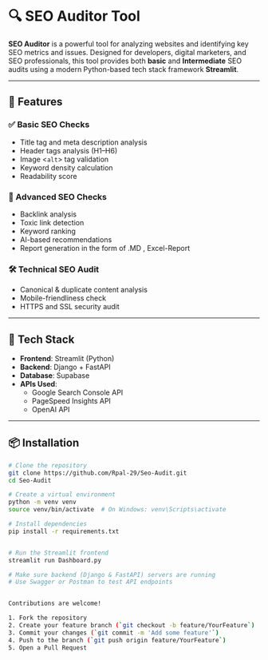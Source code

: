 # 🔍 SEO Auditor Tool

**SEO Auditor** is a powerful tool for analyzing websites and identifying key SEO metrics and issues. Designed for developers, digital marketers, and SEO professionals, this tool provides both **basic** and **Intermediate** SEO audits using a modern Python-based tech stack framework **Streamlit**.

---

## 🚀 Features

### ✅ Basic SEO Checks
- Title tag and meta description analysis
- Header tags analysis (H1–H6)
- Image <`alt`> tag validation
- Keyword density calculation
- Readability score

### 🧠 Advanced SEO Checks
- Backlink analysis
- Toxic link detection
- Keyword ranking
- AI-based recommendations
- Report generation in the form of .MD , Excel-Report

### 🛠️ Technical SEO Audit
- Canonical & duplicate content analysis
- Mobile-friendliness check
- HTTPS and SSL security audit

---

## 🧰 Tech Stack

- **Frontend**: Streamlit (Python)
- **Backend**: Django + FastAPI
- **Database**: Supabase
- **APIs Used**:
  - Google Search Console API
  - PageSpeed Insights API
  - OpenAI API

---

## 📦 Installation

```bash
# Clone the repository
git clone https://github.com/Rpal-29/Seo-Audit.git
cd Seo-Audit

# Create a virtual environment
python -m venv venv
source venv/bin/activate  # On Windows: venv\Scripts\activate

# Install dependencies
pip install -r requirements.txt


# Run the Streamlit frontend
streamlit run Dashboard.py

# Make sure backend (Django & FastAPI) servers are running
# Use Swagger or Postman to test API endpoints


Contributions are welcome!

1. Fork the repository
2. Create your feature branch (`git checkout -b feature/YourFeature`)
3. Commit your changes (`git commit -m 'Add some feature'`)
4. Push to the branch (`git push origin feature/YourFeature`)
5. Open a Pull Request
